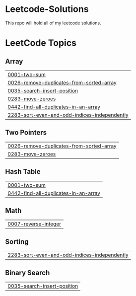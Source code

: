 # Leetcode-Solutions
This repo will hold all of my leetcode solutions.

<!---LeetCode Topics Start-->
# LeetCode Topics
## Array
|  |
| ------- |
| [0001-two-sum](https://github.com/CipherCraftXIshant/Leetcode-Solutions/tree/master/0001-two-sum) |
| [0026-remove-duplicates-from-sorted-array](https://github.com/CipherCraftXIshant/Leetcode-Solutions/tree/master/0026-remove-duplicates-from-sorted-array) |
| [0035-search-insert-position](https://github.com/CipherCraftXIshant/Leetcode-Solutions/tree/master/0035-search-insert-position) |
| [0283-move-zeroes](https://github.com/CipherCraftXIshant/Leetcode-Solutions/tree/master/0283-move-zeroes) |
| [0442-find-all-duplicates-in-an-array](https://github.com/CipherCraftXIshant/Leetcode-Solutions/tree/master/0442-find-all-duplicates-in-an-array) |
| [2283-sort-even-and-odd-indices-independently](https://github.com/CipherCraftXIshant/Leetcode-Solutions/tree/master/2283-sort-even-and-odd-indices-independently) |
## Two Pointers
|  |
| ------- |
| [0026-remove-duplicates-from-sorted-array](https://github.com/CipherCraftXIshant/Leetcode-Solutions/tree/master/0026-remove-duplicates-from-sorted-array) |
| [0283-move-zeroes](https://github.com/CipherCraftXIshant/Leetcode-Solutions/tree/master/0283-move-zeroes) |
## Hash Table
|  |
| ------- |
| [0001-two-sum](https://github.com/CipherCraftXIshant/Leetcode-Solutions/tree/master/0001-two-sum) |
| [0442-find-all-duplicates-in-an-array](https://github.com/CipherCraftXIshant/Leetcode-Solutions/tree/master/0442-find-all-duplicates-in-an-array) |
## Math
|  |
| ------- |
| [0007-reverse-integer](https://github.com/CipherCraftXIshant/Leetcode-Solutions/tree/master/0007-reverse-integer) |
## Sorting
|  |
| ------- |
| [2283-sort-even-and-odd-indices-independently](https://github.com/CipherCraftXIshant/Leetcode-Solutions/tree/master/2283-sort-even-and-odd-indices-independently) |
## Binary Search
|  |
| ------- |
| [0035-search-insert-position](https://github.com/CipherCraftXIshant/Leetcode-Solutions/tree/master/0035-search-insert-position) |
<!---LeetCode Topics End-->